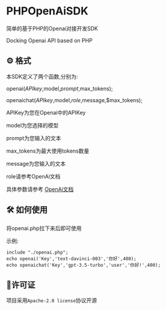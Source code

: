 # PHPOpenAiSDK
简单的基于PHP的Openai对接开发SDK

Docking Openai API based on PHP

## ⚙️ 格式
本SDK定义了两个函数,分别为:

openai($APIkey,$model,$prompt,$max_tokens);

openaichat($APIkey,$model,$role,$message,$max_tokens);

APIKey为您在Openai中的APIKey

model为您选择的模型

prompt为您输入的文本

max_tokens为最大使用tokens数量

message为您输入的文本

role请参考OpenAi文档

具体参数请参考 [OpenAi文档](https://platform.openai.com/docs/api-reference/introduction)

## 🛠️ 如何使用
将openai.php拉下来后即可使用

示例:
``` shell
include "./openai.php";
echo openai('Key','text-davinci-003','你好',400);
echo openaichat('Key','gpt-3.5-turbo','user','你好!',400);
```
## 📖许可证
项目采用`Apache-2.0 license`协议开源
